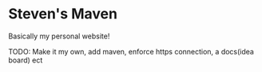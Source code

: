 # Steven's Maven
Basically my personal website!

TODO: Make it my own, add maven, enforce https connection, a docs(idea board) ect
